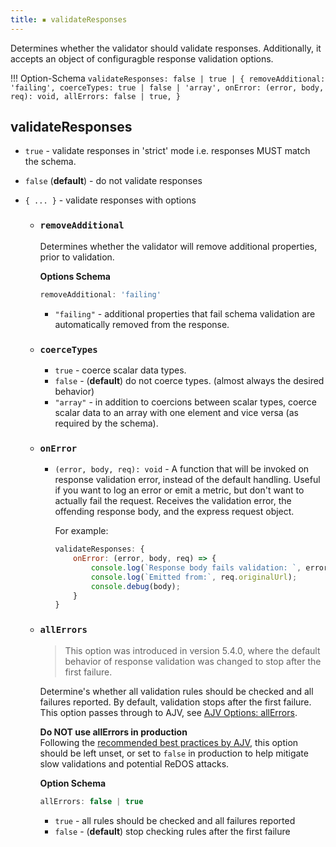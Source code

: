 ```yaml
---
title: ▪️ validateResponses
---
```


Determines whether the validator should validate responses. Additionally, it accepts an object of configuragble response validation options.

!!! Option-Schema
    ```
    validateResponses: false | true | {
        removeAdditional: 'failing',
        coerceTypes: true | false | 'array',
        onError: (error, body, req): void,
        allErrors: false | true,
    }
    ```

## validateResponses
- `true` - validate responses in 'strict' mode i.e. responses MUST match the schema.
- `false` (**default**) - do not validate responses
- `{ ... }` - validate responses with options

    - ### `removeAdditional`

        Determines whether the validator will remove additional properties, prior to validation.

        **Options Schema**
        ```javascript
        removeAdditional: 'failing'
        ```

        - `"failing"` - additional properties that fail schema validation are automatically removed from the response.

    - ### `coerceTypes`

        - `true` - coerce scalar data types.
        - `false` - (**default**) do not coerce types. (almost always the desired behavior)
        - `"array"` - in addition to coercions between scalar types, coerce scalar data to an array with one element and vice versa (as required by the schema).

    - ### `onError`

        - `(error, body, req): void` - A function that will be invoked on response validation error, instead of the default handling. Useful if you want to log an error or emit a metric, but don't want to actually fail the request. Receives the validation error, the offending response body, and the express request object.

            For example:

            ```javascript
            validateResponses: {
                onError: (error, body, req) => {
                    console.log(`Response body fails validation: `, error);
                    console.log(`Emitted from:`, req.originalUrl);
                    console.debug(body);
                }
            }
            ```

    - ### `allErrors`

        > This option was introduced in version 5.4.0, where the default behavior of response validation was changed to stop after the first failure.

        Determine's whether all validation rules should be checked and all failures reported. By default, validation stops after the first failure. This option passes through to AJV, see [AJV Options: allErrors](https://ajv.js.org/options.html#allerrors).

        **Do NOT use allErrors in production**  
        Following the [recommended best practices by AJV](https://ajv.js.org/security.html#security-risks-of-trusted-schemas), this option should be left unset, or set to `false` in production to help mitigate slow validations and potential ReDOS attacks.

        **Option Schema**
        ```javascript
        allErrors: false | true
        ```

        - `true` - all rules should be checked and all failures reported
        - `false` - (**default**) stop checking rules after the first failure
